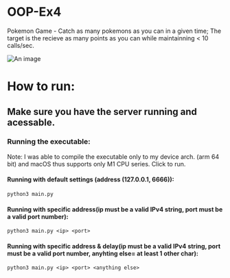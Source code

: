 # OOP-Ex4

Pokemon Game -
Catch as many pokemons as you can in a given time; The target is the recieve as many points as you can while maintainning < 10 calls/sec.

![An image]("https://github.com/ofirrubin/OOP-Ex4/blob/a9cdf83e37f301957bc6e9e673387160d6046a9b/Demo/Level%2011%20IMG.png")

# How to run:

## Make sure you have the server running and acessable.

### Running the executable:
  Note: I was able to compile the executable only to my device arch. (arm 64 bit) and macOS thus supports only M1 CPU series.
  Click to run.

#### Running with default settings (address (127.0.0.1, 6666)):
 ```python3 main.py```
 

#### Running with specific address(ip must be a valid IPv4 string, port must be a valid port number):
 ```python3 main.py <ip> <port>```
  
  
#### Running with specific address & delay(ip must be a valid IPv4 string, port must be a valid port number, anyhting else= at least 1 other char):
  ```python3 main.py <ip> <port> <anything else>```
